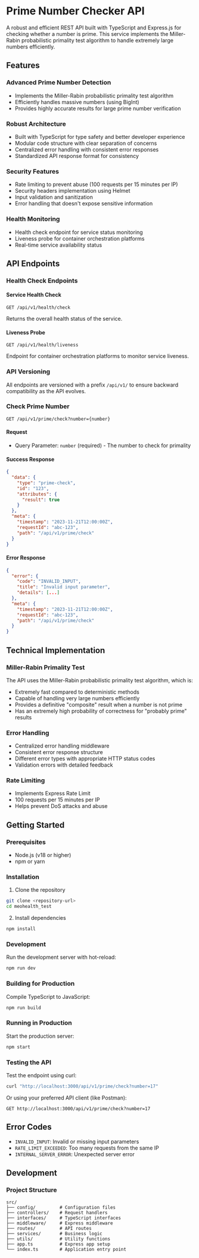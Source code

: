 # Prime Number Checker API

A robust and efficient REST API built with TypeScript and Express.js for checking whether a number is prime. This service implements the Miller-Rabin probabilistic primality test algorithm to handle extremely large numbers efficiently.

## Features

### Advanced Prime Number Detection
- Implements the Miller-Rabin probabilistic primality test algorithm
- Efficiently handles massive numbers (using BigInt)
- Provides highly accurate results for large prime number verification

### Robust Architecture
- Built with TypeScript for type safety and better developer experience
- Modular code structure with clear separation of concerns
- Centralized error handling with consistent error responses
- Standardized API response format for consistency

### Security Features
- Rate limiting to prevent abuse (100 requests per 15 minutes per IP)
- Security headers implementation using Helmet
- Input validation and sanitization
- Error handling that doesn't expose sensitive information

### Health Monitoring
- Health check endpoint for service status monitoring
- Liveness probe for container orchestration platforms
- Real-time service availability status

## API Endpoints

### Health Check Endpoints

#### Service Health Check
```
GET /api/v1/health/check
```
Returns the overall health status of the service.

#### Liveness Probe
```
GET /api/v1/health/liveness
```
Endpoint for container orchestration platforms to monitor service liveness.

### API Versioning
All endpoints are versioned with a prefix `/api/v1/` to ensure backward compatibility as the API evolves.

### Check Prime Number
```
GET /api/v1/prime/check?number={number}
```

#### Request
- Query Parameter: `number` (required) - The number to check for primality

#### Success Response
```json
{
  "data": {
    "type": "prime-check",
    "id": "123",
    "attributes": {
      "result": true
    }
  },
  "meta": {
    "timestamp": "2023-11-21T12:00:00Z",
    "requestId": "abc-123",
    "path": "/api/v1/prime/check"
  }
}
```

#### Error Response
```json
{
  "error": {
    "code": "INVALID_INPUT",
    "title": "Invalid input parameter",
    "details": [...]
  },
  "meta": {
    "timestamp": "2023-11-21T12:00:00Z",
    "requestId": "abc-123",
    "path": "/api/v1/prime/check"
  }
}
```

## Technical Implementation

### Miller-Rabin Primality Test
The API uses the Miller-Rabin probabilistic primality test algorithm, which is:
- Extremely fast compared to deterministic methods
- Capable of handling very large numbers efficiently
- Provides a definitive "composite" result when a number is not prime
- Has an extremely high probability of correctness for "probably prime" results

### Error Handling
- Centralized error handling middleware
- Consistent error response structure
- Different error types with appropriate HTTP status codes
- Validation errors with detailed feedback

### Rate Limiting
- Implements Express Rate Limit
- 100 requests per 15 minutes per IP
- Helps prevent DoS attacks and abuse

## Getting Started

### Prerequisites
- Node.js (v18 or higher)
- npm or yarn

### Installation
1. Clone the repository
```bash
git clone <repository-url>
cd meohealth_test
```

2. Install dependencies
```bash
npm install
```

### Development
Run the development server with hot-reload:
```bash
npm run dev
```

### Building for Production
Compile TypeScript to JavaScript:
```bash
npm run build
```

### Running in Production
Start the production server:
```bash
npm start
```

### Testing the API
Test the endpoint using curl:
```bash
curl "http://localhost:3000/api/v1/prime/check?number=17"
```

Or using your preferred API client (like Postman):
```
GET http://localhost:3000/api/v1/prime/check?number=17
```

## Error Codes
- `INVALID_INPUT`: Invalid or missing input parameters
- `RATE_LIMIT_EXCEEDED`: Too many requests from the same IP
- `INTERNAL_SERVER_ERROR`: Unexpected server error

## Development

### Project Structure
```
src/
├── config/         # Configuration files
├── controllers/    # Request handlers
├── interfaces/     # TypeScript interfaces
├── middleware/     # Express middleware
├── routes/         # API routes
├── services/       # Business logic
├── utils/          # Utility functions
├── app.ts          # Express app setup
└── index.ts        # Application entry point
```